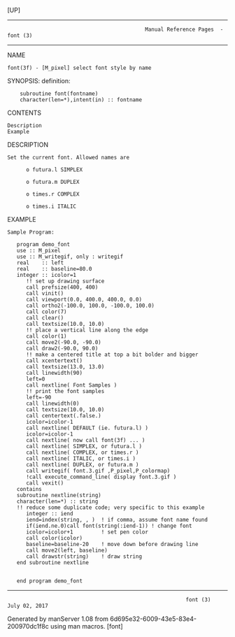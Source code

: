 [UP]

-----------------------------------------------------------------------------------------------------------------------------------
                                                Manual Reference Pages  - font (3)
-----------------------------------------------------------------------------------------------------------------------------------
                                                                 
NAME

    font(3f) - [M_pixel] select font style by name

SYNOPSIS: definition:

        subroutine font(fontname)
        character(len=*),intent(in) :: fontname



CONTENTS

    Description
    Example

DESCRIPTION

    Set the current font. Allowed names are

          o futura.l SIMPLEX

          o futura.m DUPLEX

          o times.r COMPLEX

          o times.i ITALIC

EXAMPLE

    Sample Program:

       program demo_font
       use :: M_pixel
       use :: M_writegif, only : writegif
       real    :: left
       real    :: baseline=80.0
       integer :: icolor=1
          !! set up drawing surface
          call prefsize(400, 400)
          call vinit()
          call viewport(0.0, 400.0, 400.0, 0.0)
          call ortho2(-100.0, 100.0, -100.0, 100.0)
          call color(7)
          call clear()
          call textsize(10.0, 10.0)
          !! place a vertical line along the edge
          call color(1)
          call move2(-90.0, -90.0)
          call draw2(-90.0, 90.0)
          !! make a centered title at top a bit bolder and bigger
          call xcentertext()
          call textsize(13.0, 13.0)
          call linewidth(90)
          left=0
          call nextline( Font Samples )
          !! print the font samples
          left=-90
          call linewidth(0)
          call textsize(10.0, 10.0)
          call centertext(.false.)
          icolor=icolor-1
          call nextline( DEFAULT (ie. futura.l) )
          icolor=icolor-1
          call nextline( now call font(3f) ... )
          call nextline( SIMPLEX, or futura.l )
          call nextline( COMPLEX, or times.r )
          call nextline( ITALIC, or times.i )
          call nextline( DUPLEX, or futura.m )
          call writegif( font.3.gif ,P_pixel,P_colormap)
          !call execute_command_line( display font.3.gif )
          call vexit()
       contains
       subroutine nextline(string)
       character(len=*) :: string
       !! reduce some duplicate code; very specific to this example
          integer :: iend
          iend=index(string, , )  ! if comma, assume font name found
          if(iend.ne.0)call font(string(:iend-1)) ! change font
          icolor=icolor+1         ! set pen color
          call color(icolor)
          baseline=baseline-20    ! move down before drawing line
          call move2(left, baseline)
          call drawstr(string)    ! draw string
       end subroutine nextline


       end program demo_font

-----------------------------------------------------------------------------------------------------------------------------------

                                                             font (3)                                                 July 02, 2017

Generated by manServer 1.08 from 6d695e32-6009-43e5-83e4-200970dc1f8c using man macros.
                                                              [font]
